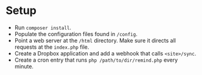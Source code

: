 # Setup

- Run `composer install`.
- Populate the configuration files found in `/config`.
- Point a web server at the `/html` directory. Make sure it directs all requests at the `index.php` file.
- Create a Dropbox application and add a webhook that calls `<site>/sync`.
- Create a cron entry that runs `php /path/to/dir/remind.php` every minute.
